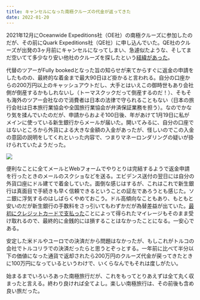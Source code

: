 ```yaml
---
title: キャンセルになった南極クルーズの代金が返ってきた
date: 2022-01-20
---
```


2021年12月にOceanwide Expeditions社（OE社）の南極クルーズに参加したのだが、その前にQuark Expeditions社（QE社）に申し込んでいた。QE社のクルーズが出発の3ヶ月前にキャンセルになってしまい、急遽似たような、そしてまだ空いてて多少なり安い他社のクルーズを探したという[経緯があった](/post/1638944764/)。

代替のツアーがFully bookedとなった旨の知らせが来てからすぐに返金の申請をしたものの、最終的な着金まで最大90日ほど掛かると言われる。自分の口座からの200万円以上のキャッシュアウトだし、大手とはいえこの御時世もあり会社側が倒産するかもしれないし（トーマスクックだって倒産するのだ！）、そもそも海外のツアー会社なので消費者は日本の法律で守られることもない（日本の旅行会社は日本旅行業協会や全国旅行業協会が弁済保証業務を担う）。なのでかなり気を揉んでいたのだが、申請からおよそ100日後、年があけて1月19日に私がメインに使っている新生銀行からメールが届いた。開いてみるに、自分の口座ではないところから外貨による大きな金額の入金があったが、怪しいのでこの入金の意図の説明をしてくれといった内容で、つまりマネーロンダリングの疑いが掛けられていたようだった。

![](https://photos.smugmug.com/photos/i-H4f8Pr5/0/3274fc76/XL/i-H4f8Pr5-XL.png)

便利なことに全てメールとWebフォームでやりとりは完結するようで返金申請を行ったときのメールのスクショなどを送る。エビデンス送付の翌日には自分の外貨口座にドル建てで着金していた。面倒な感じはするが、これはこれで新生銀行は真面目で手続きも早く信頼できるということの証左であろうとも感じた。ソニ銀に浮気するのはしばらくやめておこう。ドル高傾向なこともあり、もともと安いのだが新生銀行の手数料をさっ引いてもわずかだが為替差益が出ていた。[最初にクレジットカードで支払った](/post/1615706385/)ことによって得られたマイレージもそのまま受け取れるので、最終的に金銭的には損することはなかったことになる。一安心である。

安定した米ドルやユーロでの決済だから問題はなかったが、もしこれがトルコの会社でトルコリラでの決済だったらと思うとぞっとする。一年前に比べて半分以下の価値になった通貨で返却されたら200万円のクルーズ代金が戻ってきたときに100万円になっているというわけで、いくらなんでもそれは度しがたい。

始まるまでいろいろあった南極旅行だが、これをもってとりあえずは全て丸く収まったと言える。終わり良ければ全てよし。楽しい南極旅行は、その前後も含め良い旅だった。
